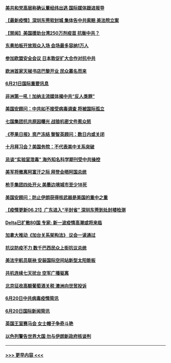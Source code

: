 #### [美共和党高层称确认董经纬出逃 国际媒体跟进报导](../pages/prog202/a103147881.md?t=06220552) 
#### [【最新疫情】深圳东莞软封城 集体告中共索赔 美法院立案](../pages/prog202/a103147832.md?t=06220552) 
#### [【禁闻】美国援助台湾250万剂疫苗 抗衡中共？](../pages/prog202/a103147786.md?t=06220552) 
#### [东奥拍板开放观众入场 会场最多容纳1万人](../pages/prog202/a103147737.md?t=06220552) 
#### [参加欧盟安全会议 日本敦促扩大合作对抗中共](../pages/prog202/a103147664.md?t=06220552) 
#### [欧洲首家天梯书店巴黎开业 民众慕名而来](../pages/prog202/a103147695.md?t=06220552) 
#### [6月21日国际重要讯息](../pages/prog202/a103147569.md?t=06220552) 
#### [非洲第一吼！加纳主流媒体揭中共“反人类罪”](../pages/prog202/a103147582.md?t=06220552) 
#### [美国安顾问：中共如不接受病毒调查 将被国际孤立](../pages/prog202/a103147558.md?t=06220552) 
#### [七国集团抗共原因曝光 战狼机密文件惹众怒](../pages/prog202/a103147520.md?t=06220552) 
#### [《苹果日报》资产冻结 黎智英顾问：数日内或关闭](../pages/prog202/a103147495.md?t=06220552) 
#### [十月拜习会？美国务院：不代表美中关系突破](../pages/prog202/a103147293.md?t=06220552) 
#### [忌谈“实验室泄毒” 海外知名科学期刊受中共操控](../pages/prog202/a103147438.md?t=06220552) 
#### [美军将撤离阿富汗之际 拜登会晤阿国总统](../pages/prog202/a103147452.md?t=06220552) 
#### [枪手集团四处开火 美墨边境城市至少18死](../pages/prog202/a103147415.md?t=06220552) 
#### [美国安顾问：防止伊朗获得核武器是美国的重中之重](../pages/prog202/a103147414.md?t=06220552) 
#### [【疫情更新06.21】广东进入“半封省” 深圳东莞到处封楼检测](../pages/prog202/a103133785.md?t=06220552) 
#### [Delta已扩散80国 专家: 新一波疫情高潮或将来临](../pages/prog202/a103147313.md?t=06220552) 
#### [加拿大推动《加台关系架构法》 议会一读通过](../pages/prog202/a103147349.md?t=06220552) 
#### [抗议防疫不力 数千巴西民众上街抗议总统](../pages/prog202/a103147320.md?t=06220552) 
#### [美法宇航员联袂 安装国际空间站新型太阳能板](../pages/prog202/a103147314.md?t=06220552) 
#### [共机连续七天扰台 空军广播驱离](../pages/prog202/a103147298.md?t=06220552) 
#### [北京征收高额葡萄酒关税 澳洲向世贸投诉](../pages/prog202/a103147215.md?t=06220552) 
#### [6月20日中共病毒疫情简讯](../pages/prog202/a103147207.md?t=06220552) 
#### [6月20日国际新闻简讯](../pages/prog202/a103147199.md?t=06220552) 
#### [英国王室赛马会 女士帽子争奇斗艳](../pages/prog202/a103147177.md?t=06220552) 
#### [以色列警告世界大国 勿与伊朗新政府核谈判](../pages/prog202/a103147171.md?t=06220552) 

----
#### [ >>> 更早内容 <<< ](../indexes/prog202-earlier.md)
